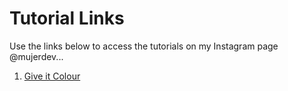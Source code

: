 # Tutorial Links

Use the links below to access the tutorials on my Instagram page @mujerdev...

1. [Give it Colour](https://codepen.io/jesscjess/pen/JLKZma)
